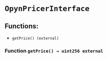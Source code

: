 # `OpynPricerInterface`

## Functions:

- `getPrice() (external)`

### Function `getPrice() → uint256 external`

